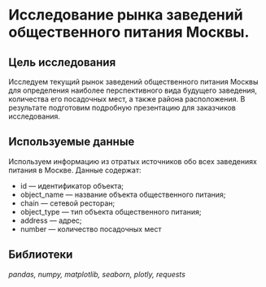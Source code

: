# Исследование рынка заведений общественного питания Москвы.

## Цель исследования
Исследуем текущий рынок заведений общественного питания Москвы для определения наиболее перспективного вида будущего заведения, количества его посадочных мест, а также района расположения. В результате  подготовим подробную презентацию для заказчиков исследования.

## Используемые данные
Используем информацию из отратых источников обо всех заведениях питания в Москве. 
Данные содержат: 
- id — идентификатор объекта;
- object_name — название объекта общественного питания;
- chain — сетевой ресторан;
- object_type — тип объекта общественного питания;
- address — адрес;
- number — количество посадочных мест

## Библиотеки
*pandas, numpy, matplotlib, seaborn, plotly, requests*
